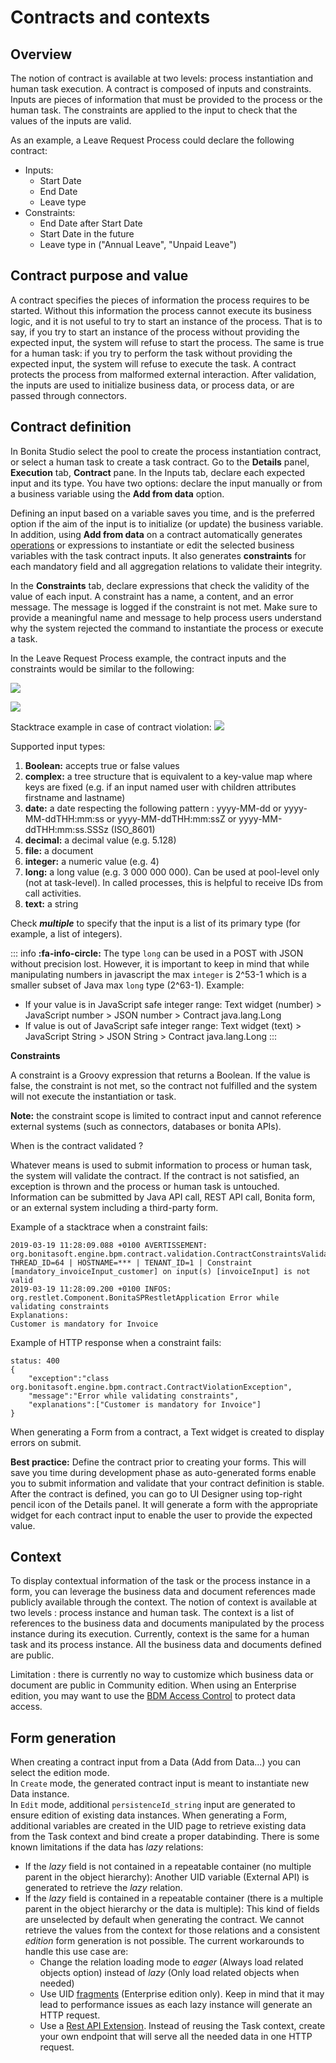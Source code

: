 # Contracts and contexts

## Overview

The notion of contract is available at two levels: process instantiation and human task execution. A contract is composed of inputs and constraints. Inputs are pieces of information that must be provided to the process or the human task. The constraints are applied to the input to check that the values of the inputs are valid.

As an example, a Leave Request Process could declare the following contract:

* Inputs:
  * Start Date
  * End Date
  * Leave type
* Constraints:
  * End Date after Start Date
  * Start Date in the future
  * Leave type in ("Annual Leave", "Unpaid Leave")

## Contract purpose and value

A contract specifies the pieces of information the process requires to be started. Without this information the process cannot execute its business logic, and it is not useful to try to start an instance of the process. That is to say, if you try to start an instance of the process without providing the expected input, the system will refuse to start the process. The same is true for a human task: if you try to perform the task without providing the expected input, the system will refuse to execute the task. A contract protects the process from malformed external interaction. After validation, the inputs are used to initialize business data, or process data, or are passed through connectors.

## Contract definition

In Bonita Studio select the pool to create the process instantiation contract, or select a human task to create a task contract.
Go to the **Details** panel, **Execution** tab, **Contract** pane. In the Inputs tab, declare each expected input and its type. You have two options: declare the input manually or from a business variable using the **Add from data** option. 

Defining an input based on a variable saves you time, and is the preferred option if the aim of the input is to initialize (or update) the business variable. In addition, using **Add from data** on a contract automatically generates [operations](operations.md) or expressions to instantiate or edit the selected business variables with the task contract inputs. It also generates **constraints** for each mandatory field and all aggregation relations to validate their integrity.  

In the **Constraints** tab, declare expressions that check the validity of the value of each input. A constraint has a name, a content, and an error message. The message is logged if the constraint is not met. Make sure to provide a meaningful name and message to help process users understand why the system rejected the command to instantiate the process or execute a task.

In the Leave Request Process example, the contract inputs and the constraints would be similar to the following:

  ![](images/images-6_0/contractDoc.PNG)


  ![](images/images-6_0/ConstraintsDoc.PNG)


Stacktrace example in case of contract violation:
  ![](images/images-6_0/constraintError.PNG)

Supported input types:

1. **Boolean:** accepts true or false values
2. **complex:** a tree structure that is equivalent to a key-value map where keys are fixed (e.g. if an input named user with children attributes firstname and lastname)
3. **date:** a date respecting the following pattern : yyyy-MM-dd or yyyy-MM-ddTHH:mm:ss or yyyy-MM-ddTHH:mm:ssZ or yyyy-MM-ddTHH:mm:ss.SSSz (ISO\_8601)
4. **decimal:** a decimal value (e.g. 5.128)
5. **file:** a document
6. **integer:** a numeric value (e.g. 4)
7. **long:** a long value (e.g. 3 000 000 000). Can be used at pool-level only (not at task-level). In called processes, this is helpful to receive IDs from call activities.
7. **text:** a string

Check **_multiple_** to specify that the input is a list of its primary type (for example, a list of integers).

::: info
**:fa-info-circle:**  The type `long` can be used in a POST with JSON without precision lost. However, it is important to keep in mind that while manipulating numbers in javascript the max `integer` is 2^53-1 which is a smaller subset of Java max `long` type (2^63-1). Example:

 * If your value is in JavaScript safe integer range: Text widget (number) > JavaScript number > JSON number > Contract java.lang.Long
 * If value is out of JavaScript safe integer range: Text widget (text) > JavaScript String > JSON String > Contract java.lang.Long
:::

**Constraints**

A constraint is a Groovy expression that returns a Boolean. If the value is false, the constraint is not met, so the contract not fulfilled and the system will not execute the instantiation or task.

**Note:** the constraint scope is limited to contract input and cannot reference external systems (such as connectors, databases or bonita APIs).

When is the contract validated ?

Whatever means is used to submit information to process or human task, the system will validate the contract. If the contract is not satisfied, an exception is thrown and the process or human task is untouched. Information can be submitted by Java API call, REST API call, Bonita form, or an external system including a third-party form.

Example of a stacktrace when a constraint fails:
```
2019-03-19 11:28:09.088 +0100 AVERTISSEMENT: org.bonitasoft.engine.bpm.contract.validation.ContractConstraintsValidator THREAD_ID=64 | HOSTNAME=*** | TENANT_ID=1 | Constraint [mandatory_invoiceInput_customer] on input(s) [invoiceInput] is not valid
2019-03-19 11:28:09.200 +0100 INFOS: org.restlet.Component.BonitaSPRestletApplication Error while validating constraints
Explanations:
Customer is mandatory for Invoice
```
Example of HTTP response when a constraint fails:
```
status: 400
{
	"exception":"class org.bonitasoft.engine.bpm.contract.ContractViolationException",
	"message":"Error while validating constraints",
	"explanations":["Customer is mandatory for Invoice"]
}
```

When generating a Form from a contract, a Text widget is created to display errors on submit.


**Best practice:** Define the contract prior to creating your forms. This will save you time during development phase as auto-generated forms enable you to submit information and validate that your contract definition is stable. After the contract is defined, you can go to UI Designer using top-right pencil icon of the Details panel. It will generate a form with the appropriate widget for each contract input to enable the user to provide the expected value.

## Context

To display contextual information of the task or the process instance in a form, you can leverage the business data and document references made publicly available through the context. The notion of context is available at two levels : process instance and human task. The context is a list of references to the business data and documents manipulated by the process instance during its execution.
Currently, context is the same for a human task and its process instance. All the business data and documents defined are public.

Limitation : there is currently no way to customize which business data or document are public in Community edition. When using an Enterprise edition, you may want to use the [BDM Access Control](bdm-access-control.md) to protect data access.


## <a name="form-generation"/> Form generation

When creating a contract input from a Data (Add from Data...) you can select the edition mode.  
In `Create` mode, the generated contract input is meant to instantiate new Data instance.  
In `Edit` mode, additional `persistenceId_string` input are generated to ensure edition of existing data instances. When generating a Form, additional variables are created in the UID page to retrieve existing data from the Task context and bind create a proper databinding. There is some known limitations if the data has _lazy_ relations:  
* If the _lazy_ field is not contained in a repeatable container (no multiple parent in the object hierarchy): Another UID variable (External API) is generated to retrieve the _lazy_ relation.
* If the _lazy_ field is contained in a repeatable container (there is a multiple parent in the object hierarchy or the data is multiple): This kind of fields are unselected by default when generating the contract. We cannot retrieve the values from the context for those relations and a consistent _edition_ form generation is not possible. The current workarounds to handle this use case are:
	* Change the relation loading mode to _eager_ (Always load related objects option) instead of _lazy_ (Only load related objects when needed)
	* Use UID [fragments](fragments.md) (Enterprise edition only). Keep in mind that it may lead to performance issues as each lazy instance will generate an HTTP request.
	* Use a [Rest API Extension](api-extensions.md). Instead of reusing the Task context, create your own endpoint that will serve all the needed data in one HTTP request.
